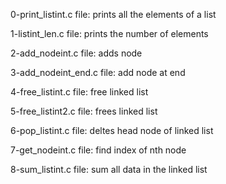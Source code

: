0-print_listint.c file: prints all the elements of a list

1-listint_len.c file: prints the number of elements

2-add_nodeint.c file: adds node

3-add_nodeint_end.c file: add node at end

4-free_listint.c file: free linked list

5-free_listint2.c file: frees linked list

6-pop_listint.c file: deltes head node of linked list

7-get_nodeint.c file: find index of nth node

8-sum_listint.c file: sum all data in the linked list
